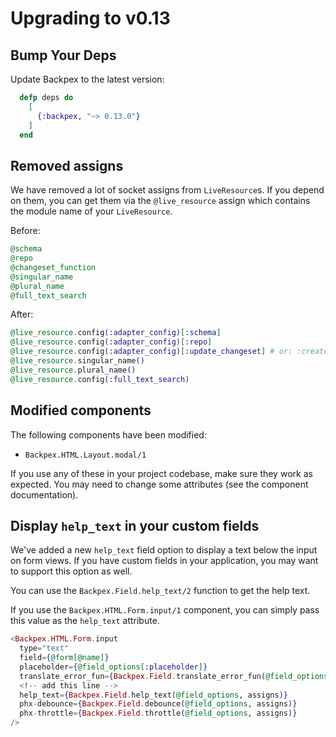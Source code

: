 # Upgrading to v0.13

## Bump Your Deps

Update Backpex to the latest version:

```elixir
  defp deps do
    [
      {:backpex, "~> 0.13.0"}
    ]
  end
```

## Removed assigns

We have removed a lot of socket assigns from `LiveResource`s. If you depend on them, you can get them via the
`@live_resource` assign which contains the module name of your `LiveResource`.

Before:

```elixir
@schema
@repo
@changeset_function
@singular_name
@plural_name
@full_text_search
```

After:

```elixir
@live_resource.config(:adapter_config)[:schema]
@live_resource.config(:adapter_config)[:repo]
@live_resource.config(:adapter_config)[:update_changeset] # or: :create_changeset
@live_resource.singular_name()
@live_resource.plural_name()
@live_resource.config(:full_text_search)
```

## Modified components

The following components have been modified:

- `Backpex.HTML.Layout.modal/1`

If you use any of these in your project codebase, make sure they work as expected. You may need to change some
attributes (see the component documentation).

## Display `help_text` in your custom fields

We've added a new `help_text` field option to display a text below the input on form views. If you have custom fields in your application, you may want to support this option as well.

You can use the `Backpex.Field.help_text/2` function to get the help text.

If you use the `Backpex.HTML.Form.input/1` component, you can simply pass this value as the `help_text` attribute.

```elixir
<Backpex.HTML.Form.input
  type="text"
  field={@form[@name]}
  placeholder={@field_options[:placeholder]}
  translate_error_fun={Backpex.Field.translate_error_fun(@field_options, assigns)}
  <!-- add this line -->
  help_text={Backpex.Field.help_text(@field_options, assigns)} 
  phx-debounce={Backpex.Field.debounce(@field_options, assigns)}
  phx-throttle={Backpex.Field.throttle(@field_options, assigns)}
/>
```
